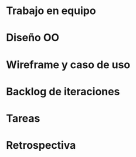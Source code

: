 # Trabajo en equipo

# Diseño OO

# Wireframe y caso de uso





# Backlog de iteraciones

# Tareas

# Retrospectiva
